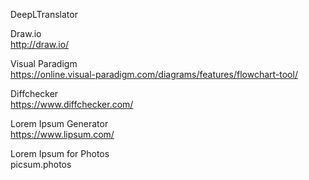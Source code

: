 DeepLTranslator <br>

Draw.io <br>
http://draw.io/

Visual Paradigm<br>
https://online.visual-paradigm.com/diagrams/features/flowchart-tool/

Diffchecker<br>
https://www.diffchecker.com/

Lorem Ipsum Generator<br>
https://www.lipsum.com/

Lorem Ipsum for Photos<br/>
picsum.photos

